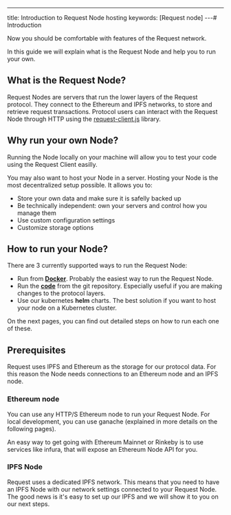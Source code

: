 ---

title: Introduction to Request Node hosting
keywords: [Request node]
---# Introduction

Now you should be comfortable with features of the Request network.

In this guide we will explain what is the Request Node and help you to run your own.

## What is the Request Node?

Request Nodes are servers that run the lower layers of the Request protocol. They connect to the Ethereum and IPFS networks, to store and retrieve request transactions. Protocol users can interact with the Request Node through HTTP using the [request-client.js](../5-request-client/0-intro) library.

## Why run your own Node?

Running the Node locally on your machine will allow you to test your code using the Request Client easilly.

You may also want to host your Node in a server. Hosting your Node is the most decentralized setup possible. It allows you to:

- Store your own data and make sure it is safelly backed up
- Be technically independent: own your servers and control how you manage them
- Use custom configuration settings
- Customize storage options

## How to run your Node?

There are 3 currently supported ways to run the Request Node:

- Run from [**Docker**](./1-docker). Probably the easiest way to run the Request Node.
- Run the [**code**](./2-code) from the git repository. Especially useful if you are making changes to the protocol layers.
- Use our kubernetes **helm** charts. The best solution if you want to host your node on a Kubernetes cluster.

On the next pages, you can find out detailed steps on how to run each one of these.

## Prerequisites

Request uses IPFS and Ethereum as the storage for our protocol data. For this reason the Node needs connections to an Ethereum node and an IPFS node.

### Ethereum node

You can use any HTTP/S Ethereum node to run your Request Node.
For local development, you can use ganache (explained in more details on the following pages).

An easy way to get going with Ethereum Mainnet or Rinkeby is to use services like infura, that will expose an Ethereum Node API for you.

### IPFS Node

Request uses a dedicated IPFS network. This means that you need to have an IPFS Node with our network settings connected to your Request Node.
The good news is it's easy to set up our IPFS and we will show it to you on our next steps.
